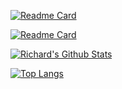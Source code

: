 [![Readme Card](https://github-readme-stats.vercel.app/api/pin/?username=anuraghazra&repo=github-readme-stats)](https://github.com/anuraghazra/github-readme-stats)

[![Readme Card](https://github-readme-stats.vercel.app/api/pin/?username=gogorichie&repo=Simple-Pi-Stats-Dashboard)](https://github.com/gogorichie/Simple-Pi-Stats-Dashboard)

[![Richard's Github Stats](https://github-readme-stats.vercel.app/api?username=gogorichie&theme=dark)](https://github.com/gogorichie)


[![Top Langs](https://github-readme-stats.vercel.app/api/top-langs/?username=gogorichie&langs_count=10&theme=dark)](https://github.com/gogorichie)
